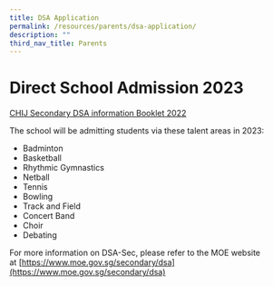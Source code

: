 ```yaml
---
title: DSA Application
permalink: /resources/parents/dsa-application/
description: ""
third_nav_title: Parents
---
```


# **Direct School Admission 2023**
[CHIJ Secondary DSA information Booklet 2022](/files/DSA_Info_Sec%201%202023A.pdf)

The school will be admitting students via these talent areas in 2023:

* Badminton 
* Basketball 
* Rhythmic Gymnastics 
* Netball 
* Tennis 
* Bowling 
* Track and Field 
* Concert Band 
* Choir 
* Debating

For more information on DSA-Sec, please refer to the MOE website at [https://www.moe.gov.sg/secondary/dsa](https://www.moe.gov.sg/secondary/dsa)